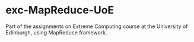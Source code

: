 # exc-MapReduce-UoE
Part of the assignments on Extreme Computing course at the University of Edinburgh, using MapReduce framework.
